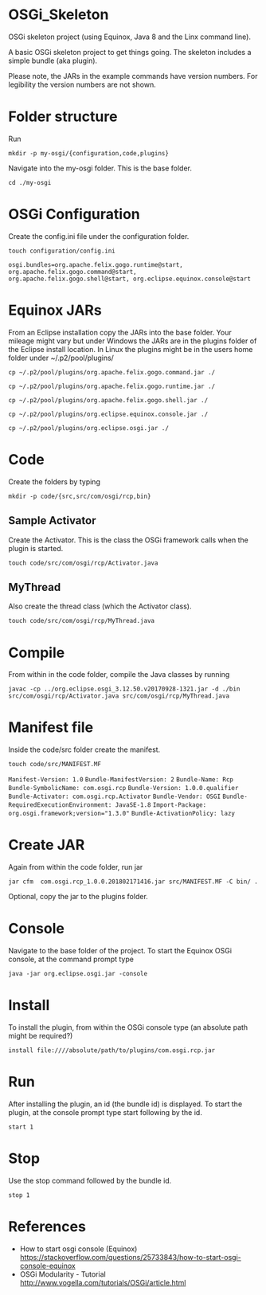 # OSGi_Skeleton #
OSGi skeleton project (using Equinox, Java 8 and the Linx command line). 

A basic OSGi skeleton project to get things going. The skeleton includes a simple bundle (aka plugin).

Please note, the JARs in the example commands have version numbers. For legibility the version numbers are not shown.

# Folder structure #
Run

`mkdir -p my-osgi/{configuration,code,plugins}`

Navigate into the my-osgi folder. This is the base folder.

`cd ./my-osgi`

# OSGi Configuration #
Create the config.ini file under the configuration folder.

`touch configuration/config.ini`

`osgi.bundles=org.apache.felix.gogo.runtime@start, org.apache.felix.gogo.command@start, org.apache.felix.gogo.shell@start, org.eclipse.equinox.console@start`

# Equinox JARs #
From an Eclipse installation copy the JARs into the base folder. Your mileage might vary but under Windows the JARs are in the plugins folder of the Eclipse install location. In Linux the plugins might be in the users home folder under ~/.p2/pool/plugins/

`cp ~/.p2/pool/plugins/org.apache.felix.gogo.command.jar ./`

`cp ~/.p2/pool/plugins/org.apache.felix.gogo.runtime.jar ./`

`cp ~/.p2/pool/plugins/org.apache.felix.gogo.shell.jar ./`

`cp ~/.p2/pool/plugins/org.eclipse.equinox.console.jar ./`

`cp ~/.p2/pool/plugins/org.eclipse.osgi.jar ./`

# Code #
Create the folders by typing

`mkdir -p code/{src,src/com/osgi/rcp,bin}`

## Sample Activator ##
Create the Activator. This is the class the OSGi framework calls when the plugin is started.

`touch code/src/com/osgi/rcp/Activator.java`

## MyThread ##
Also create the thread class (which the Activator class). 

`touch code/src/com/osgi/rcp/MyThread.java `

# Compile #
From within in the code folder, compile the Java classes by running

`javac -cp ../org.eclipse.osgi_3.12.50.v20170928-1321.jar -d ./bin src/com/osgi/rcp/Activator.java src/com/osgi/rcp/MyThread.java`

# Manifest file #
Inside the code/src folder create the manifest.

`touch code/src/MANIFEST.MF`

`Manifest-Version: 1.0`
`Bundle-ManifestVersion: 2`
`Bundle-Name: Rcp`
`Bundle-SymbolicName: com.osgi.rcp`
`Bundle-Version: 1.0.0.qualifier`
`Bundle-Activator: com.osgi.rcp.Activator`
`Bundle-Vendor: OSGI`
`Bundle-RequiredExecutionEnvironment: JavaSE-1.8`
`Import-Package: org.osgi.framework;version="1.3.0"`
`Bundle-ActivationPolicy: lazy`

# Create JAR #
Again from within the code folder, run jar

`jar cfm  com.osgi.rcp_1.0.0.201802171416.jar src/MANIFEST.MF -C bin/ .`

Optional, copy the jar to the plugins folder.

# Console #
Navigate to the base folder of the project. To start the Equinox OSGi console, at the command prompt type

`java -jar org.eclipse.osgi.jar -console`

# Install #
To install the plugin, from within the OSGi console type (an absolute path might be required?)

`install file:////absolute/path/to/plugins/com.osgi.rcp.jar`

# Run #
After installing the plugin, an id (the bundle id) is displayed. To start the plugin, at the console prompt type start following by the id.

`start 1`

# Stop #
Use the stop command followed by the bundle id.

`stop 1`

# References #
* How to start osgi console (Equinox) https://stackoverflow.com/questions/25733843/how-to-start-osgi-console-equinox
* OSGi Modularity - Tutorial http://www.vogella.com/tutorials/OSGi/article.html
